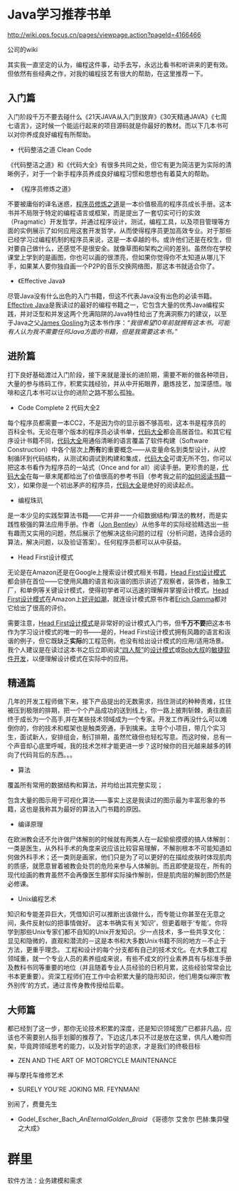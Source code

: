 # Java学习推荐书单

http://wiki.ops.focus.cn/pages/viewpage.action?pageId=4166466

公司的wiki

其实我一直坚定的认为，编程这件事，动手去写，永远比看书和听讲来的更有效。但依然有些经典之作，对我的编程技艺有很大的帮助，在这里推荐一下。

## **入门篇**

入门阶段千万不要去碰什么《21天JAVA从入门到放弃》《30天精通JAVA》《七周七语言》，这时候一个能运行起来的项目源码就是你最好的教材。而以下几本书可以对你养成良好编程有所帮助。

+ 代码整洁之道 Clean Code

《代码整洁之道》和《代码大全》有很多共同之处，但它有更为简洁更为实际的清晰例子，对于一个新手程序员养成良好编程习惯和思想也有着莫大的帮助。

+  《程序员修炼之道》

不要被庸俗的译名迷惑，[程序员修炼之道](http://www.amazon.cn/gp/product/B004GV08CY/ref=as_li_ss_tl?ie=UTF8&camp=536&tag=lucida-23&creativeASIN=B004GV08CY&linkCode=as2&creative=3132)是一本价值极高的程序员成长手册。这本书并不局限于特定的编程语言或框架，而是提出了一套切实可行的实效（Pragmatic）开发哲学，并通过程序设计，测试，编程工具，以及项目管理等方面的实例展示了如何应用这套开发哲学，从而使得程序员更加高效专业。对于那些已经学习过编程机制的程序员来说，这是一本卓越的书。或许他们还是在校生，但对要自己做什么，还感觉不是很安全。就像草图和架构之间的差别。虽然你在学校课堂上学到的是画图，你也可以画的很漂亮，但如果你觉得你不太知道从哪儿下手，如果某人要你独自画一个P2P的音乐交换网络图，那这本书就适合你了。

+ 《Effective Java》

尽管Java没有什么出色的入门书籍，但这不代表Java没有出色的必读书籍。[Effective Java](http://www.amazon.cn/gp/product/B001PTGR52/ref=as_li_ss_tl?ie=UTF8&camp=536&tag=lucida-23&creativeASIN=B001PTGR52&linkCode=as2&creative=3132)是我读过的最好的编程书籍之一，它包含大量的优秀Java编程实践，并对泛型和并发这两个充满陷阱的Java特性给出了充满洞察力的建议，以至于Java之父[James Gosling](http://en.wikipedia.org/wiki/James_Gosling)为这本书作序：*“我很希望10年前就拥有这本书。可能有人认为我不需要任何Java方面的书籍，但是我需要这本书。”*

## **进阶篇**

打下良好基础渡过入门阶段，接下来就是漫长的进阶期，需要不断的做各种项目，大量的参与练码工作，积累实践经验，并从中开拓眼界，磨炼技艺，加深感悟。咖啡和这几本书可以让你的进阶之路不那么孤独。

+ Code Complete 2 代码大全2

每个程序员都需要一本CC2，不是因为你的显示器不够高啦，这本书是程序员的百科全书。无论在哪个版本的程序员必读书单，[代码大全](http://www.amazon.cn/gp/product/B0061XKRXA/ref=as_li_ss_tl?ie=UTF8&camp=536&tag=lucida-23&creativeASIN=B0061XKRXA&linkCode=as2&creative=3132)都会高居首位。和其它程序设计书籍不同，[代码大全](http://www.amazon.cn/gp/product/B0061XKRXA/ref=as_li_ss_tl?ie=UTF8&camp=536&tag=lucida-23&creativeASIN=B0061XKRXA&linkCode=as2&creative=3132)用通俗清晰的语言覆盖了软件构建（Software Construction）中各个层次上**所有**的重要概念——从变量命名到类型设计，从控制循环到代码结构，从测试和调试到构建和集成，[代码大全](http://www.amazon.cn/gp/product/B0061XKRXA/ref=as_li_ss_tl?ie=UTF8&camp=536&tag=lucida-23&creativeASIN=B0061XKRXA&linkCode=as2&creative=3132)可谓无所不包，你可以把这本书看作为程序员的一站式（Once and for all）阅读手册。更珍贵的是，[代码大全](http://www.amazon.cn/gp/product/B0061XKRXA/ref=as_li_ss_tl?ie=UTF8&camp=536&tag=lucida-23&creativeASIN=B0061XKRXA&linkCode=as2&creative=3132)在每一章末尾都给出了价值很高的参考书目（参考我之前的[如何阅读书籍](http://lucida.me/blog/on-reading-books/)一文），如果你是一个初出茅庐的程序员，[代码大全](http://www.amazon.cn/gp/product/B0061XKRXA/ref=as_li_ss_tl?ie=UTF8&camp=536&tag=lucida-23&creativeASIN=B0061XKRXA&linkCode=as2&creative=3132)是绝好的阅读起点。

+ 编程珠玑

是一本少见的实践型算法书籍——它并非一一介绍数据结构/算法的教材，而是实践性极强的算法应用手册。作者（[Jon Bentley](http://en.wikipedia.org/wiki/Jon_Bentley)）从他多年的实际经验精选出一些有趣而又实用的问题，然后展示了他解决这些问题的过程（分析问题，选择合适的算法，解决问题，以及验证答案）。任何程序员都可以从中获益。

+ Head First设计模式

无论是在Amazon还是在Google上搜索设计模式相关书籍，[Head First设计模式](http://www.amazon.cn/gp/product/B0011FBU34/ref=as_li_ss_tl?ie=UTF8&camp=536&tag=lucida-23&creativeASIN=B0011FBU34&linkCode=as2&creative=3132)都会排在首位——它使用风趣的语言和诙谐的图示讲述了观察者，装饰者，抽象工厂，和单例等关键设计模式，使得初学者可以迅速的理解并掌握设计模式。[Head First设计模式](http://www.amazon.cn/gp/product/B0011FBU34/ref=as_li_ss_tl?ie=UTF8&camp=536&tag=lucida-23&creativeASIN=B0011FBU34&linkCode=as2&creative=3132)在Amazon上[好评如潮](http://www.amazon.com/Head-First-Design-Patterns-Freeman/product-reviews/0596007124/)，就连设计模式原书作者[Erich Gamma](http://en.wikipedia.org/wiki/Erich_Gamma)都对它给出了很高的评价。

 

需要注意，[Head First设计模式](http://www.amazon.cn/gp/product/B0011FBU34/ref=as_li_ss_tl?ie=UTF8&camp=536&tag=lucida-23&creativeASIN=B0011FBU34&linkCode=as2&creative=3132)是非常好的设计模式入门书，但**千万不要**把这本书作为学习设计模式的唯一的书——是的，Head First设计模式拥有风趣的语言和诙谐的例子，但它既缺乏**实际**的工程范例，也没有给出设计模式的应用/适用场景。我个人建议是在读过这本书之后立即阅读[“四人帮”](http://en.wikipedia.org/wiki/Gang_of_Four_(disambiguation))的[设计模式](http://www.amazon.cn/gp/product/B001130JN8/ref=as_li_ss_tl?ie=UTF8&camp=536&tag=lucida-23&creativeASIN=B001130JN8&linkCode=as2&creative=3132)或[Bob大叔](http://en.wikipedia.org/wiki/Robert_Cecil_Martin)的[敏捷软件开发](http://www.amazon.cn/gp/product/B00116MMA8/ref=as_li_ss_tl?ie=UTF8&camp=536&tag=lucida-23&creativeASIN=B00116MMA8&linkCode=as2&creative=3132)，以便理解设计模式在实际中的应用。

## 精通篇

几年的开发工程师做下来，接下产品提出的无数需求，挡住测试的种种责难，扛住被压到极限的排期，把一个个产品成功的送到线上，你一路上披荆斩棘，勇往直前终于成长为一个高手,并在某些技术领域成为一个专家。开发工作再没什么可以难倒你的，你的技术和框架也是触类旁通，手到擒来。主导个小项目，带几个实习生，面试新人，安排组会，制订排期，虽然忙碌但也轻松写意。而这时候，总有一个声音却心底里呼喊，我的技术怎样才能更进一步？这时候你的目光越来越多的转向了代码背后的东西。。。

+ 算法

覆盖所有常用的数据结构和算法，并均给出其完整实现；

包含大量的图示用于可视化算法——事实上这是我读过的图示最为丰富形象的书籍，这也是我称其为最好的算法入门书籍的原因。

+ 编译原理

在欧洲教会还不允许做尸体解剖的时候就有两类人在一起偷偷摸摸的搞人体解剖：一类是医生，从外科手术的角度来说应该比较容易理解，不解剖根本不可能知道如何做外科手术；还一类则是画家，他们只是为了可以更好的在描绘皮肤时体现肌肉的质感，就愿意冒着被教会处罚的危险来参与人体解剖。而且即使是现在，所有的现代绘画的教育虽然不会再像医生那样实际操作解剖，但是肌肉层的解剖图仍然是必修课。

+ Unix编程艺术

知识和专能差异巨大，凭借知识可以推断出该做什么，而专能让你甚至在无意之间，条件反射似的把事情做好。
这本书确实有关‘知识’，但更着眼于‘专能’。你将学到那些Unix专家们都不自知的Unix开发知识。少一点技术，多一些共享文化：显见和隐微的，直观和潜流的－这是本书和大多数Unix书籍不同的地方－不止于方法，更重乎理念。
工程和设计的每个分支都有自己的技术文化。在大多数工程领域重，就一个专业人员的素养组成来说，有些不成文的行业素养具有与标准手册及教科书同等重要的地位（并且随着专业人员经验的日积月累，这些经验常常会比书本更重要）。资深工程师们在工作中会积累大量的隐形知识，他们用类似禅宗‘教外别传’的方式，通过言传身教传授给后辈。

## 大师篇

都已经到了这一步，那你无论技术积累的深度，还是知识领域宽广已都非凡品，应该也不需要别人指手划脚的推荐了。下边这几本只不过是放在这里，供凡人瞻仰而矣，毕竟跨领域思考的能力，以及对哲学的追求，才是我们的终极目标

+ ZEN AND THE ART OF MOTORCYCLE MAINTENANCE

禅与摩托车维修艺术

+ SURELY YOU'RE JOKING MR. FEYNMAN!

别闹了，费曼先生

+ Godel_Escher_Bach_*An*_*Eternal*_*Golden*_*Braid* 《哥德尔 艾舍尔 巴赫:集异璧之大成》





# 群里

软件方法：业务建模和需求